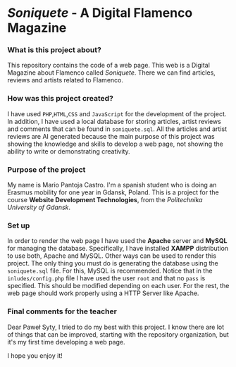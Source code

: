# *Soniquete* - A Digital Flamenco Magazine

### What is this project about?
This repository contains the code of a web page. This web is a Digital Magazine about Flamenco called *Soniquete*. There we can find articles, reviews and artists related to Flamenco. 

### How was this project created?
I have used `PHP`,`HTML`,`CSS` and `JavaScript` for the development of the project. In addition, I have used a local database for storing articles, artist reviews and comments that can be found in `soniquete.sql`. 
All the articles and artist reviews are AI generated because the main purpose of this project was showing
the knowledge and skills to develop a web page, not showing the ability to write or demonstrating creativity.

### Purpose of the project
My name is Mario Pantoja Castro. I'm a spanish student who is doing an Erasmus mobility for one year in Gdansk, Poland. This is a project for the course **Website Development Technologies**, from the *Politechnika University of Gdansk*. 

### Set up
In order to render the web page I have used the **Apache** server and **MySQL** for managing the database. 
Specifically, I have installed **XAMPP** distribution to use both, Apache and MySQL. 
Other ways can be used to render this project. The only thing you must do is generating the database using
the `soniquete.sql` file. For this, MySQL is recommended. Notice that in the `inludes/config.php` file I have 
used the user `root` and that no `pass` is specified. This should be modified depending on each user.
For the rest, the web page should work properly using a HTTP Server like Apache.

### Final comments for the teacher
Dear Paweł Syty, I tried to do my best with this project. I know there are lot of things that can be improved,
starting with the repository organization, but it's my first time developing a web page. 

I hope you enjoy it!
